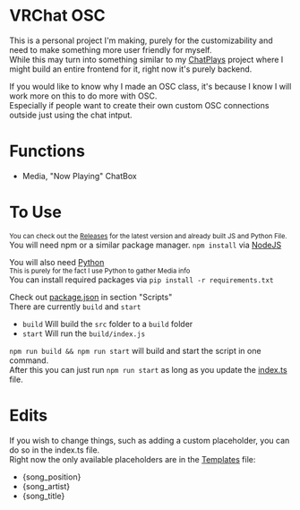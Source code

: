 ﻿# VRChat OSC
This is a personal project I'm making, purely for the customizability and need to make something more user friendly for myself.  
While this may turn into something similar to my [ChatPlays](https://github.com/AlgorithmicPolicyIndex/ChatPlays) project where I might build an entire frontend for it, right now it's purely backend.

If you would like to know why I made an OSC class, it's because I know I will work more on this to do more with OSC.  
Especially if people want to create their own custom OSC connections outside just using the chat intput.

# Functions
- Media, "Now Playing" ChatBox

# To Use
<sup>You can check out the [Releases](https://github.com/AlgorithmicPolicyIndex/VRChatOSC/releases) for the latest version and already built JS and Python File.</sup>  
You will need npm or a similar package manager.
`npm install` via [NodeJS](https://nodejs.org/)

You will also need [Python](https://www.python.org/downloads/)  
<sup>This is purely for the fact I use Python to gather Media info</sup>  
You can install required packages via `pip install -r requirements.txt`

Check out [package.json](package.json) in section "Scripts"  
There are currently `build` and `start`   
- `build` Will build the `src` folder to a `build` folder
- `start` Will run the `build/index.js`

`npm run build && npm run start` will build and start the script in one command.  
After this you can just run `npm run start` as long as you update the [index.ts](src/index.ts) file.

# Edits
If you wish to change things, such as adding a custom placeholder, you can do so in the index.ts file.  
Right now the only available placeholders are in the [Templates](templates.yaml) file:
- {song_position}
- {song_artist}
- {song_title}